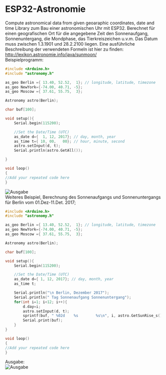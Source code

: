 # ESP32-Astronomie
Compute astronomical data from given geoaraphic coordinates, date and time
Library zum Bau einer astronomischen Uhr mit ESP32. Berechnet für einen geografischen Ort für die angegebene Zeit den Sonnenaufgang, Sonnenuntergang, die Mondphase, das Tierkreiszeichen u.v.m.
Das Datum muss zwischen 1.3.1901 und 28.2.2100 liegen. Eine ausführliche Beschreibung der verwendeten Formeln ist hier zu finden: http://lexikon.astronomie.info/java/sunmoon/ <br>
Beispielprogramm: 

````c++
#include <Arduino.h>
#include "astronomy.h"

as_geo Berlin ={ 13.40, 52.52,  1}; // longitude, latitude, timezone
as_geo NewYork={-74.00, 40.71, -5};
as_geo Moscow ={ 37.61, 55.75,  3};

Astronomy astro(Berlin);

char buf[100];

void setup(){
	Serial.begin(115200);

	//Set the Date/Time (UTC)
    as_date d={  1, 12, 2017}; // day, month, year
	as_time t={ 10, 00,   00}; // hour, minute, second
	astro.setInput(d, t);
	Serial.println(astro.GetAll());

}

void loop()
{
//Add your repeated code here
}
````
![Ausgabe](https://github.com/schreibfaul1/ESP32-Astronomie/blob/master/examples/astro2.jpg)
 <br>
Weiteres Beispiel, Berechnung des Sonnenaufgangs und Sonnenuntergangs für Berlin vom 01.Dez-11.Det. 2017;
````c++
#include <Arduino.h>
#include "astronomy.h"

as_geo Berlin ={ 13.40, 52.52,  1}; // longitude, latitude, timezone
as_geo NewYork={-74.00, 40.71, -5};
as_geo Moscow ={ 37.61, 55.75,  3};

Astronomy astro(Berlin);

char buf[100];

void setup(){
	Serial.begin(115200);

	//Set the Date/Time (UTC)
    as_date d={ 1, 12, 2017}; // day, month, year
	as_time t;

	Serial.println("\n Berlin, Dezember 2017");
	Serial.println(" Tag Sonnenaufgang Sonnenuntergang");
	for(int i=1; i<12; i++){
		d.day=i;
		astro.setInput(d, t);
		sprintf(buf, " %02d    %s        %s\n", i, astro.GetSunRise_s().c_str(), astro.GetSunSet_s().c_str());
		Serial.print(buf);
	}
}

void loop()
{
//Add your repeated code here
}
````
Ausgabe: <br>
![Ausgabe](https://github.com/schreibfaul1/ESP32-Astronomie/blob/master/examples/astro1.jpg)
<br>



